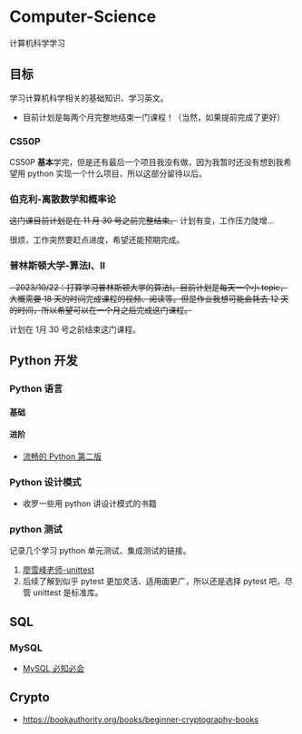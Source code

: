 # Computer-Science

计算机科学学习

## 目标

学习计算机科学相关的基础知识、学习英文。

- 目前计划是每两个月完整地结束一门课程！（当然，如果提前完成了更好）


### CS50P

CS50P **基本**学完，但是还有最后一个项目我没有做，因为我暂时还没有想到我希望用 python 实现一个什么项目，所以这部分留待以后。

### 伯克利-离散数学和概率论

~~这门课目前计划是在 11 月 30 号之前完整结束。~~ 计划有变，工作压力陡增...

很烦，工作突然要赶点进度，希望还能预期完成。

### 普林斯顿大学-算法I、II

~~- 2023/10/22：打算学习普林斯顿大学的算法I。目前计划是每天一个小 topic，大概需要 18 天的时间完成课程的视频、阅读等。但是作业我想可能会耗去 12 天的时间，所以希望可以在一个月之后完成这门课程。~~

计划在 1月 30 号之前结束这门课程。


## Python 开发

### Python 语言
#### 基础

#### 进阶
- [流畅的 Python 第二版](https://weread.qq.com/web/reader/70542563643425f36783335446835436144797836697436675845376e36616e685)

### Python 设计模式

- 收罗一些用 python 讲设计模式的书籍

### python 测试

记录几个学习 python 单元测试、集成测试的链接。

1. [廖雪峰老师-unittest](https://www.liaoxuefeng.com/wiki/1016959663602400/1017604210683936)
2. 后续了解到似乎 pytest 更加灵活、适用面更广，所以还是选择 pytest 吧，尽管 unittest 是标准库。

## SQL

### MySQL

- [MySQL 必知必会](https://zh.1lib.sk/s/MySQL%E5%BF%85%E7%9F%A5%E5%BF%85%E4%BC%9A?order=bestmatch)

## Crypto

- https://bookauthority.org/books/beginner-cryptography-books


